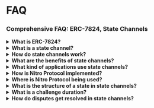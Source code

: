 # FAQ

### Comprehensive FAQ: ERC-7824, State Channels

<details>
  <summary><strong>What is ERC-7824?</strong></summary>
  <p>
    ERC-7824 is a proposed standard for cross-chain trade execution systems that use state channels. It defines structures and interfaces to enable efficient, secure, and scalable off-chain interactions while leveraging the blockchain for finality and dispute resolution.
  </p>
</details>

<details>
  <summary><strong>What is a state channel?</strong></summary>
  <p>
    A state channel can be thought of as an account with multiple balances (often just two). The owners of that account can update those balances according to predefined rules, which are enforceable on a blockchain. This enables peer-to-peer games, payments, and other few-user applications to safely trade blockchain assets with extremely low latency, low cost, and high throughput without requiring trust in a third party.
  </p>
</details>

<details>
  <summary><strong>How do state channels work?</strong></summary>
  <p>
    1. **Setup:** Participants lock assets into a blockchain-based smart contract.<br/>
    2. **Off-Chain Updates:** Transactions or updates occur off-chain through cryptographically signed messages.<br/>
    3. **Finalization:** The final state is submitted on-chain for settlement, or disputes are resolved if necessary.
  </p>
</details>

<details>
  <summary><strong>What are the benefits of state channels?</strong></summary>
  <p>
    - **High Performance:** Transactions are processed off-chain, providing low latency and high throughput.<br/>
    - **Cost Efficiency:** Minimal blockchain interactions significantly reduce gas fees.<br/>
    - **Privacy:** Off-chain interactions keep intermediate states confidential.<br/>
    - **Flexibility:** Supports a wide range of applications, including multi-chain trading.
  </p>
</details>

<details>
  <summary><strong>What kind of applications use state channels?</strong></summary>
  <p>
    State channels enable the redistribution of assets according to arbitrary logic, making them suitable for:
    <ul>
      <li><strong>Games:</strong> Peer-to-peer poker or other interactive games.</li>
      <li><strong>Payments:</strong> Microtransactions and conditional payments.</li>
      <li><strong>Swaps:</strong> Atomic swaps between assets.</li>
      <li><strong>Decentralized Trading:</strong> Real-time, high-frequency trading applications.</li>
    </ul>
  </p>
</details>

<details>
  <summary><strong>How is Nitro Protocol implemented?</strong></summary>
  <p>
    - **On-Chain Components:** Implemented in Solidity and included in the npm package `@statechannels/nitro-protocol`.<br/>
    - **Off-Chain Components:** A reference implementation provided through `go-nitro`, a lightweight client written in Go.
  </p>
</details>

<details>
  <summary><strong>Where is Nitro Protocol being used?</strong></summary>
  <p>
    The maintainers of Nitro Protocol are actively integrating it into the Filecoin Retrieval Market and the Filecoin Virtual Machine, enabling decentralized and efficient content distribution.
  </p>
</details>

<details>
  <summary><strong>What is the structure of a state in state channels?</strong></summary>
  <p>
    A state consists of:
    <ol>
      <li><strong>Fixed Part:</strong> Immutable properties like participants, nonce, app definition, and challenge duration.</li>
      <li><strong>Variable Part:</strong> Changeable properties like outcomes, application data, and turn numbers.</li>
    </ol>
  </p>
</details>

<details>
  <summary><strong>What is a challenge duration?</strong></summary>
  <p>
    The challenge duration is a time window during which disputes can be raised on-chain. If no disputes are raised, the state channel finalizes according to its latest agreed state.
  </p>
</details>

<details>
  <summary><strong>How do disputes get resolved in state channels?</strong></summary>
  <p>
    Participants can:
    <ol>
      <li>Submit signed updates to the blockchain as evidence.</li>
      <li>Resolve disputes based on turn numbers and application-specific rules.</li>
      <li>Finalize the channel after the challenge duration if no valid disputes arise.</li>
    </ol>
  </p>
</details>
